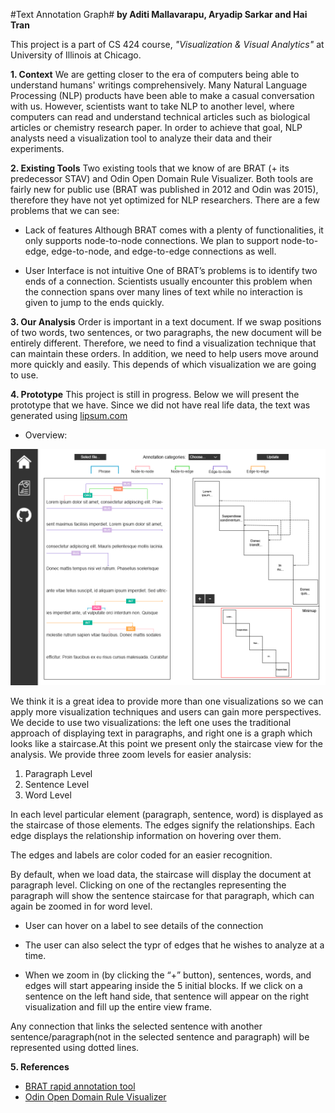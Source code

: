 #Text Annotation Graph#
**by Aditi Mallavarapu, Aryadip Sarkar and Hai Tran**

This project is a part of CS 424 course, _"Visualization & Visual Analytics"_ at University of Illinois at Chicago.

**1. Context**
We are getting closer to the era of computers being able to understand humans' writings comprehensively. Many Natural Language 
Processing (NLP) products have been able to make a casual conversation with us. However, scientists want to take NLP to 
another level, where computers can read and understand technical articles such as biological articles or chemistry research 
paper. In order to achieve that goal, NLP analysts need a visualization tool to analyze their data and their experiments.

**2. Existing Tools**
Two existing tools that we know of are BRAT (+ its predecessor STAV) and Odin Open Domain Rule Visualizer. Both tools are 
fairly new for public use (BRAT was published in 2012 and Odin was 2015), therefore they have not yet optimized for NLP 
researchers. There are a few problems that we can see:
- Lack of features
Although BRAT comes with a plenty of functionalities, it only supports node-to-node connections. We plan to support 
node-to-edge, edge-to-node, and edge-to-edge connections as well.

- User Interface is not intuitive
One of BRAT’s problems is to identify two ends of a connection. Scientists usually encounter this problem when the connection 
spans over many lines of text while no interaction is given to jump to the ends quickly. 

**3. Our Analysis**
Order is important in a text document. If we swap positions of two words, two sentences, or two paragraphs, the new document 
will be entirely different. Therefore, we need to find a visualization technique that can maintain these orders.
In addition, we need to help users move around more quickly and easily. This depends of which visualization we are going to use.

**4. Prototype**
This project is still in progress. Below we will present the prototype that we have. Since we did not have real life data, the 
text was generated using [lipsum.com](http://lipsum.com)

- Overview:

![Overview](https://github.com/eightplusone/UIC_CS424_P3/blob/master/design%20guidelines/screen/lorem-01.png)

We think it is a great idea to provide more than one visualizations so we can apply more visualization techniques and users 
can gain more perspectives. We decide to use two visualizations: the left one uses the traditional approach of displaying text 
in paragraphs, and right one is a graph which looks like a staircase.At this point we present only the staircase view for the
analysis. We provide three zoom levels for easier analysis: 
1) Paragraph Level
2) Sentence Level
3) Word Level

In each level particular element (paragraph, sentence, word) is displayed as the staircase of those elements. The edges signify 
the relationships. Each edge displays the relationship information on hovering over them.

The edges and labels are color coded for an easier recognition.

By default, when we load data, the staircase will display the document at paragraph level. Clicking on one of the rectangles
representing the paragraph will show the sentence staircase for that paragraph, which can again be zoomed in for word level. 

- User can hover on a label to see details of the connection

- The user can also select the typr of edges that he wishes to analyze at a time.

- When we zoom in (by clicking the “+” button), sentences, words, and edges will start appearing inside the 5 initial blocks. 
If we click on a sentence on the left hand side, that sentence will appear on the right visualization and fill up the entire 
view frame. 

Any connection that links the selected sentence with another sentence/paragraph(not in the selected sentence and paragraph) will be represented using dotted lines.

**5. References**
- [BRAT rapid annotation tool](http://brat.nlplab.org/)
- [Odin Open Domain Rule Visualizer](http://agathon.sista.arizona.edu:8080/odinweb/open/enterRules)
